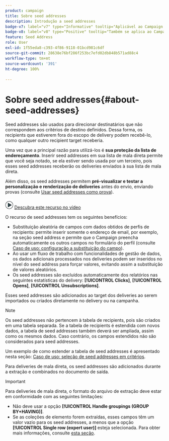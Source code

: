```yaml
---
product: campaign
title: Sobre seed addresses
description: Introdução a seed addresses
badge-v7: label="v7" type="Informative" tooltip="Aplicável ao Campaign Classic v7"
badge-v8: label="v8" type="Positive" tooltip="Também se aplica ao Campaign v8"
feature: Seed Address
role: User
exl-id: 1f55eda8-c393-4f86-9118-01bcd981c6df
source-git-commit: 28638e76bf286f253bc7efd02db848b571ad88c4
workflow-type: tm+mt
source-wordcount: '391'
ht-degree: 100%

---
```


# Sobre seed addresses{#about-seed-addresses}

Seed addresses são usados para direcionar destinatários que não correspondem aos critérios de destino definidos. Dessa forma, os recipients que estiverem fora do escopo de delivery podem recebê-lo, como qualquer outro recipient target receberia.

Uma vez que a principal razão para utilizá-los é **sua proteção da lista de endereçamento**. Inserir seed addresses em sua lista de mala direta permite que você seja notado, se ela estiver sendo usada por um terceiro, pois esses seed addresses receberão os deliveries enviados à sua lista de mala direta.

Além disso, os seed addresses permitem **pré-visualizar e testar a personalização e renderização de deliveries** antes do envio, enviando provas (consulte [Usar seed addresses como prova](steps-defining-the-target-population.md#using-seed-addresses-as-proof)).

![](assets/do-not-localize/how-to-video.png) [Descubra este recurso no vídeo](steps-defining-the-target-population.md#seeds-and-proofs-video)

O recurso de seed addresses tem os seguintes benefícios:

* Substituição aleatória de campos com dados obtidos de perfis de recipients: permite inserir somente o endereço de email, por exemplo, na seção seed address e permite que o Campaign preencha automaticamente os outros campos no formulário do perfil (consulte [Caso de uso: configuração a substituição do campo](use-case--configuring-the-field-substitution.md)).
* Ao usar um fluxo de trabalho com funcionalidades de gestão de dados, os dados adicionais processados nos deliveries podem ser inseridos no nível do seed address para forçar valores, evitando assim a substituição de valores aleatórios.
* Os seed addresses são excluídos automaticamente dos relatórios nas seguintes estatísticas do delivery: **[!UICONTROL Clicks]**, **[!UICONTROL Opens]**, **[!UICONTROL Unsubscriptions]**.

Esses seed addresses são adicionados ao target dos deliveries ao serem importados ou criados diretamente no delivery ou na campanha.

>[!NOTE]
>
>Os seed addresses não pertencem à tabela de recipients, pois são criados em uma tabela separada. Se a tabela de recipients é estendida com novos dados, a tabela de seed addresses também deverá ser ampliada, assim como os mesmos dados. Caso contrário, os campos estendidos não são considerados para seed addresses.
>
>Um exemplo de como estender a tabela de seed addresses é apresentado nesta seção: [Caso de uso: seleção de seed addresses em critérios](use-case--selecting-seed-addresses-on-criteria.md).

Para deliveries de mala direta, os seed addresses são adicionados durante a extração e combinados no documento de saída.

>[!IMPORTANT]
>
>Para deliveries de mala direta, o formato do arquivo de extração deve estar em conformidade com as seguintes limitações:
>
>* Não deve usar a opção **[!UICONTROL Handle groupings (GROUP BY+HAVING)]**.
>* Se as coleções de elemento forem extraídas, esses campos têm um valor vazio para os seed addresses, a menos que a opção **[!UICONTROL Single row (expert user)]** esteja selecionada. Para obter mais informações, consulte [esta seção](../../platform/using/executing-export-jobs.md#step-7---data-formatting).
>
